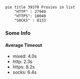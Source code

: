 
```mermaid
pie title 39370 Proxies in list
    "HTTP" : 27949
    "HTTPS": 10040
    "SOCKS" : 8133
```

### Some Info
#### Average Timeout

- mixed: 4.0s
- http: 2.3s
- https: 8.2s
- socks: 6.4s